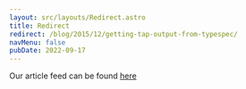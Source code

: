 ```yaml
---
layout: src/layouts/Redirect.astro
title: Redirect
redirect: /blog/2015/12/getting-tap-output-from-typespec/
navMenu: false
pubDate: 2022-09-17
---
```

<div>
Our article feed can be found <a href="/blog/2015/12/getting-tap-output-from-typespec/">here</a>
</div>
